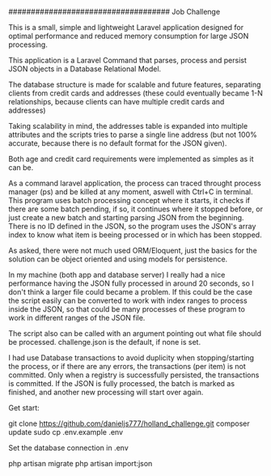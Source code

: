 ####################################
Job Challenge

This is a small, simple and lightweight Laravel application designed for optimal performance and reduced memory consumption for large JSON processing.

This application is a Laravel Command that parses, process and persist JSON objects in a Database Relational Model.

The database structure is made for scalable and future features, separating clients from credit cards and addresses (these could eventually became 1-N relationships, because clients can have multiple credit cards and addresses)

Taking scalability in mind, the addresses table is expanded into multiple attributes and the scripts tries to parse a single line address (but not 100% accurate, because there is no default format for the JSON given).

Both age and credit card requirements were implemented as simples as it can be.

As a command laravel application, the process can traced throught process manager (ps) and be killed at any moment, aswell with Ctrl+C in terminal.
This program uses batch processing concept where it starts, it checks if there are some batch pending, if so, it continues where it stopped before, or just create a new batch and starting parsing JSON from the beginning. There is no ID defined in the JSON, so the program uses the JSON's array index to know what item is beeing processed or in which has been stopped.

As asked, there were not much used ORM/Eloquent, just the basics for the solution can be object oriented and using models for persistence.

In my machine (both app and database server) I really had a nice performance having the JSON fully processed in around 20 seconds, so I don't think a larger file could became a problem. If this could be the case the script easily can be converted to work with index ranges to process inside the JSON, so that could be many processes of these program to work in different ranges of the JSON file.

The script also can be called with an argument pointing out what file should be processed. challenge.json is the default, if none is set.

I had use Database transactions to avoid duplicity when stopping/starting the process, or if there are any errors, the transactions (per item) is not committed.
Only when a registry is successfully persisted, the transactions is committed. If the JSON is fully processed, the batch is marked as finished, and another new processing will start over again.

Get start: 

git clone https://github.com/danieljs777/holland_challenge.git
composer update
sudo cp .env.example .env

Set the database connection in .env

php artisan migrate
php artisan import:json